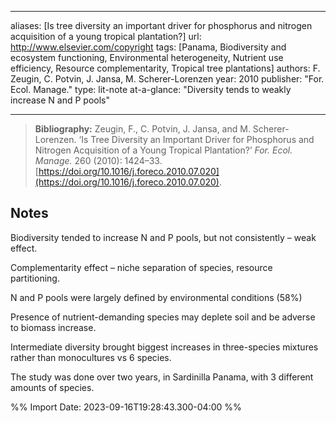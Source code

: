 
---
aliases: [Is tree diversity an important driver for phosphorus and nitrogen acquisition of a young tropical plantation?]
url: http://www.elsevier.com/copyright
tags: [Panama, Biodiversity and ecosystem functioning, Environmental heterogeneity, Nutrient use efficiency, Resource complementarity, Tropical tree plantations] 
authors: F. Zeugin, C. Potvin, J. Jansa, M. Scherer-Lorenzen 
year: 2010 
publisher: "For. Ecol. Manage." 
type: lit-note
at-a-glance: "Diversity tends to weakly increase N and P pools"

---

>**Bibliography:** Zeugin, F., C. Potvin, J. Jansa, and M. Scherer-Lorenzen. ‘Is Tree Diversity an Important Driver for Phosphorus and Nitrogen Acquisition of a Young Tropical Plantation?’ _For. Ecol. Manage._ 260 (2010): 1424–33. [https://doi.org/10.1016/j.foreco.2010.07.020](https://doi.org/10.1016/j.foreco.2010.07.020).

## Notes
  

Biodiversity tended to increase N and P pools, but not consistently – weak effect. 

Complementarity effect – niche separation of species, resource partitioning. 

N and P pools were largely defined by environmental conditions (58%) 

Presence of nutrient-demanding species may deplete soil and be adverse to biomass increase. 

Intermediate diversity brought biggest increases in three-species mixtures rather than monocultures vs 6 species. 

The study was done over two years, in Sardinilla Panama, with 3 different amounts of species.


%% Import Date: 2023-09-16T19:28:43.300-04:00 %%
